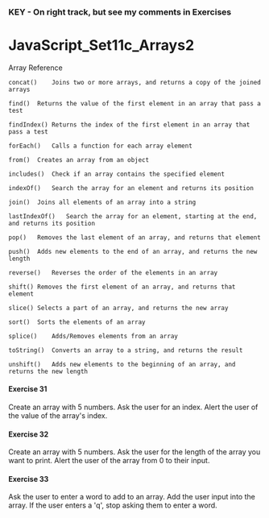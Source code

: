 ### KEY - On right track, but see my comments in Exercises

# JavaScript_Set11c_Arrays2

Array Reference
```
concat()	Joins two or more arrays, and returns a copy of the joined arrays

find()	Returns the value of the first element in an array that pass a test

findIndex()	Returns the index of the first element in an array that pass a test

forEach()	Calls a function for each array element

from()	Creates an array from an object

includes()	Check if an array contains the specified element

indexOf()	Search the array for an element and returns its position

join()	Joins all elements of an array into a string

lastIndexOf()	Search the array for an element, starting at the end, and returns its position

pop()	Removes the last element of an array, and returns that element

push()	Adds new elements to the end of an array, and returns the new length

reverse()	Reverses the order of the elements in an array

shift()	Removes the first element of an array, and returns that element

slice()	Selects a part of an array, and returns the new array

sort()	Sorts the elements of an array

splice()	Adds/Removes elements from an array

toString()	Converts an array to a string, and returns the result

unshift()	Adds new elements to the beginning of an array, and returns the new length
```

#### Exercise 31
Create an array with 5 numbers. Ask the user for an index. Alert the user of the value of the array's index.

#### Exercise 32
Create an array with 5 numbers. Ask the user for the length of the array you want to print. Alert the user of the array from 0 to their input.

#### Exercise 33
Ask the user to enter a word to add to an array. Add the user input into the array. If the user enters a 'q', stop asking them to enter a word.
